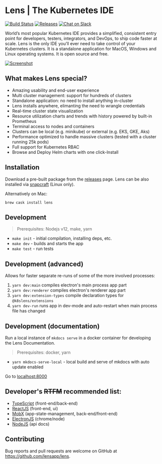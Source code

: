 # Lens | The Kubernetes IDE

[![Build Status](https://dev.azure.com/lensapp/lensapp/_apis/build/status/lensapp.lens?branchName=master)](https://dev.azure.com/lensapp/lensapp/_build/latest?definitionId=1&branchName=master)
[![Releases](https://img.shields.io/github/downloads/lensapp/lens/total.svg)](https://github.com/lensapp/lens/releases)
[![Chat on Slack](https://img.shields.io/badge/chat-on%20slack-blue.svg?logo=slack&longCache=true&style=flat)](https://join.slack.com/t/k8slens/shared_invite/enQtOTc5NjAyNjYyOTk4LWU1NDQ0ZGFkOWJkNTRhYTc2YjVmZDdkM2FkNGM5MjhiYTRhMDU2NDQ1MzIyMDA4ZGZlNmExOTc0N2JmY2M3ZGI)

World’s most popular Kubernetes IDE provides a simplified, consistent entry point for developers, testers, integrators, and DevOps, to ship code faster at scale.  Lens is the only IDE you’ll ever need to take control of your Kubernetes clusters. It is a standalone application for MacOS, Windows and Linux operating systems. It is open source and free.

[![Screenshot](.github/screenshot.png)](https://youtu.be/04v2ODsmtIs)

## What makes Lens special?

* Amazing usability and end-user experience
* Multi cluster management: support for hundreds of clusters
* Standalone application: no need to install anything in-cluster
* Lens installs anywhere, elimanting the need to wrangle credentials
* Real-time cluster state visualization
* Resource utilization charts and trends with history powered by built-in Prometheus
* Terminal access to nodes and containers
* Clusters can be local (e.g. minikube) or external (e.g. EKS, GKE, Aks)
* Performance optimized to handle massive clusters (tested with a cluster running 25k pods)
* Full support for Kubernetes RBAC
* Browse and Deploy Helm charts with one click-Install


## Installation

Download a pre-built package from the [releases](https://github.com/lensapp/lens/releases) page. Lens can be also installed via [snapcraft](https://snapcraft.io/kontena-lens) (Linux only).

Alternatively on Mac:
```
brew cask install lens
```

## Development

> Prerequisites: Nodejs v12, make, yarn

* `make init` - initial compilation, installing deps, etc.
* `make dev` - builds and starts the app
* `make test` - run tests

## Development (advanced)

Allows for faster separate re-runs of some of the more involved processes:

1. `yarn dev:main` compiles electron's main process app part 
1. `yarn dev:renderer` compiles electron's renderer app part  
1. `yarn dev:extension-types` compile declaration types for `@k8slens/extensions`  
1. `yarn dev-run` runs app in dev-mode and auto-restart when main process file has changed

## Development (documentation) 

Run a local instance of `mkdocs serve` in a docker container for developing the Lens Documentation.

> Prerequisites: docker, yarn

* `yarn mkdocs-serve-local` - local build and serve of mkdocs with auto update enabled

Go to [localhost:8000](http://127.0.0.1:8000)

## Developer's ~~RTFM~~ recommended list:

- [TypeScript](https://www.typescriptlang.org/docs/home.html) (front-end/back-end) 
- [ReactJS](https://reactjs.org/docs/getting-started.html) (front-end, ui)
- [MobX](https://mobx.js.org/) (app-state-management, back-end/front-end)
- [ElectronJS](https://www.electronjs.org/docs) (chrome/node)
- [NodeJS](https://nodejs.org/dist/latest-v12.x/docs/api/) (api docs)



## Contributing

Bug reports and pull requests are welcome on GitHub at https://github.com/lensapp/lens.
